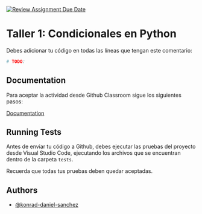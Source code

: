 [![Review Assignment Due Date](https://classroom.github.com/assets/deadline-readme-button-22041afd0340ce965d47ae6ef1cefeee28c7c493a6346c4f15d667ab976d596c.svg)](https://classroom.github.com/a/NRKGDCnc)

# Taller 1: Condicionales en Python

Debes adicionar tu código en todas las líneas que tengan este comentario:

```bash
# TODO: 
```

## Documentation

Para aceptar la actividad desde Github Classroom sigue los siguientes pasos:

[Documentation](https://github.com/konrad-daniel-sanchez/tutoriales/blob/main/README_Github_classroom_assignment.md)
## Running Tests

Antes de enviar tu código a Github, debes ejecutar las pruebas del proyecto desde Visual Studio Code, ejecutando los archivos que se encuentran dentro de la carpeta `tests`.

Recuerda que todas tus pruebas deben quedar aceptadas.

## Authors

- [@konrad-daniel-sanchez](https://github.com/konrad-daniel-sanchez)

